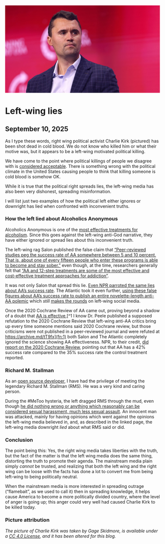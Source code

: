 ![blogpic](pics/CharlieKirk.jpg)
# Left-wing lies
## September 10, 2025

As I type these words, right wing political activist Charlie Kirk
(pictured) has been shot dead in cold blood. We do not know who killed
him or what their motive was, but it appears to be a left-wing motivated
political killing.

We have come to the point where political killings of people we disagree
with is [considered acceptable](https://archive.ph/Ug7bd). There is
something wrong with the political climate in the United States causing
people to think that killing someone is cold blood is somehow OK.

While it is true that the political right spreads lies, the left-wing
media has also been very dishonest, spreading misinformation.

I will list just two examples of how the political left either ignores
or downright has lied when confronted with inconvenient truths.

### How the left lied about Alcoholics Anonymous

Alcoholics Anonymous is one of the [most effective treatments
for alcoholism](https://archive.ph/Nig4w). Since this goes against
the left-wing anti-God narrative, they have either ignored or 
spread lies about this inconvenient truth.

The left-wing rag Salon published the false claim that
[“Peer-reviewed studies peg the success rate of AA somewhere between 5
and 10 percent. That is, about one of every fifteen people who enter these
programs is able to become and stay sober.”](https://archive.ph/SBJE3)
even though, at the time, researchers generally felt that [“AA and 12-step
treatments are some of the most effective and cost-effective treatment
approaches for addiction”](https://archive.ph/Z79Ob).

It was not only Salon that spread this lie. [Even NPR parroted the same
lies about AA’s success rate](https://archive.ph/DTtXQ). The Atlantic
took it even further, [using these false figures about AA’s success 
rate to publish an entire novelette-length anti-AA 
polemic](https://archive.ph/OcyJ5) which _still_ [makes the 
rounds](https://archive.ph/MBYrp) on left-wing social media.

Once the 2020 Cochrane Review of AA came out, proving beyond a shadow of
a doubt that [AA is effective](https://archive.ph/XzDJx),[^1 I know Dr.
Peele published a supposed refutation to the 2020 Cochrane Review that
left-wing anti-AA critics bring up every time someone mentions said 2020
Cochrane review, but those criticisms were not published in a peer-reviewed
journal and were refuted at https://archive.md/tT9fx](fn:1) both Salon and
The Atlantic completely ignored the science showing AA effectiveness. NPR, 
to their credit, [did report on the 2020 Cochrane 
Review](https://archive.ph/VYyKS), pointing out that AA has a 42% success 
rate compared to the 35% success rate the control treatment reported.

### Richard M. Stallman

As an [open source developer](https://github.com/samboy), I have had the
privilege of meeting the legendary Richard M. Stallman (RMS). He was a 
very kind and caring person.

During the
#MeToo hysteria, the left dragged RMS through the mud, even though
[he did nothing wrong or anything which reasonably can be considered sexual
harassment, much less sexual 
assault](https://sterling-archermedes.github.io/). An innocent man was
attacked, mainly for having opinions which went against the opinions
the left-wing media believed in, and, as described in the linked page,
the left-wing media downright _lied_ about what RMS said or did.

### Conclusion

The point being this: Yes, the right wing media takes liberties with 
the truth, but the fact of the matter is that the left wing media does
the same thing, distorting the truth to promote their agenda. The 
mainstream media plain simply _cannot_ be trusted, and realizing that
both the left wing and the right wing can be loose with the facts has
done a lot to convert me from being left-wing to being politically
neutral.

When the mainstream media is more interested in spreading outrage
(“flamebait”, as we used to call it) then in spreading knowledge, it
helps cause America to become a more politically divided country, where
the level of anger is going up; this anger could very well had caused
Charlie Kirk to be killed today.

### Picture attribution
_The picture of Charlie Kirk was taken by Gage Skidmore, is available
under a [CC 4.0 
License](https://creativecommons.org/licenses/by-sa/4.0/deed.en), and it
has been altered for this blog._

